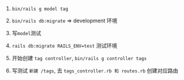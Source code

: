 1. `bin/rails g model tag`
2. `bin/rails db:migrate`  =>  development 环境
3. 写`model`测试
4. `rails db:migrate RAILS_ENV=test`  测试环境

5. 开始创建 `tag controller`, `bin/rails g controller tags`

6. 写测试 `新建 /tags`, 去 `tags_controller.rb 和 routes.rb` 创建对应路由

